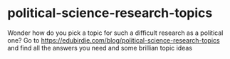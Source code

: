 # political-science-research-topics
Wonder how do you pick a topic for such a difficult research as a political one? Go to https://edubirdie.com/blog/political-science-research-topics and find all the answers you need and some brillian topic ideas
